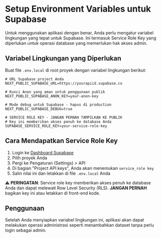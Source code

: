 # Setup Environment Variables untuk Supabase

Untuk menggunakan aplikasi dengan benar, Anda perlu mengatur variabel lingkungan yang tepat untuk Supabase. Ini termasuk Service Role Key yang diperlukan untuk operasi database yang memerlukan hak akses admin.

## Variabel Lingkungan yang Diperlukan

Buat file `.env.local` di root proyek dengan variabel lingkungan berikut:

```
# URL Supabase project Anda
NEXT_PUBLIC_SUPABASE_URL=https://yourapiid.supabase.co

# Kunci Anon yang aman untuk penggunaan publik
NEXT_PUBLIC_SUPABASE_ANON_KEY=your-anon-key

# Mode debug untuk Supabase - hapus di production
NEXT_PUBLIC_SUPABASE_DEBUG=true

# SERVICE ROLE KEY - JANGAN PERNAH TAMPILKAN KE PUBLIK
# Key ini memberikan akses penuh ke database Anda
SUPABASE_SERVICE_ROLE_KEY=your-service-role-key
```

## Cara Mendapatkan Service Role Key

1. Login ke [Dashboard Supabase](https://app.supabase.io)
2. Pilih proyek Anda
3. Pergi ke Pengaturan (Settings) > API
4. Di bagian "Project API keys", Anda akan menemukan `service_role key`
5. Salin nilai ini dan letakkan di file `.env.local` Anda

⚠️ **PERINGATAN**: Service role key memberikan akses penuh ke database Anda dan dapat melewati Row Level Security (RLS). **JANGAN PERNAH** bagikan key ini atau letakkan di front-end kode.

## Penggunaan

Setelah Anda menyiapkan variabel lingkungan ini, aplikasi akan dapat melakukan operasi administrasi seperti menambahkan dataset tanpa perlu login sebagai admin.
